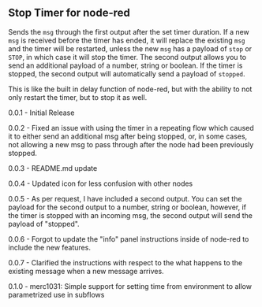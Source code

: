 Stop Timer for node-red
----------------------------

Sends the `msg` through the first output after the set timer duration. If a new `msg` is received before the timer has ended, it will replace the existing `msg` and the timer will be restarted, unless the new `msg` has a payload of `stop` or `STOP`, in which case it will stop the timer. The second output allows you to send an additional payload of a number, string or boolean. If the timer is stopped, the second output will automatically send a payload of `stopped`.

This is like the built in delay function of node-red, but with the ability to not only restart the timer, but to stop it as well.

0.0.1 - Initial Release

0.0.2 - Fixed an issue with using the timer in a repeating flow which caused it to either send an additional msg after being stopped, or, in some cases, not allowing a new msg to pass through after the node had been previously stopped.

0.0.3 - README.md update

0.0.4 - Updated icon for less confusion with other nodes

0.0.5 - As per request, I have included a second output. You can set the payload for the second output to a number, string or boolean, however, if the timer is stopped with an incoming msg, the second output will send the payload of "stopped".

0.0.6 - Forgot to update the "info" panel instructions inside of node-red to include the new features.

0.0.7 - Clarified the instructions with respect to the what happens to the existing message when a new message arrives.

0.1.0 - merc1031: Simple support for setting time from environment to allow parametrized use in subflows
